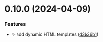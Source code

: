 # 0.10.0 (2024-04-09)


### Features

* :sparkles: add dynamic HTML templates ([d3b36b1](https://github.com/ConsDotPy/snippet-box/commit/d3b36b1a38319bceafd64408b5a3b3059d3c8828))



